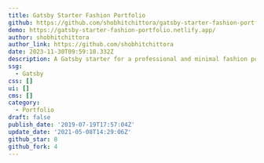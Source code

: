 ```yaml
---
title: Gatsby Starter Fashion Portfolio
github: https://github.com/shobhitchittora/gatsby-starter-fashion-portfolio
demo: https://gatsby-starter-fashion-portfolio.netlify.app/
author: shobhitchittora
author_link: https://github.com/shobhitchittora
date: 2023-11-30T09:59:18.332Z
description: A Gatsby starter for a professional and minimal fashion portfolio.
ssg:
  - Gatsby
css: []
ui: []
cms: []
category:
  - Portfolio
draft: false
publish_date: '2019-07-19T17:57:04Z'
update_date: '2021-05-08T14:29:06Z'
github_star: 8
github_fork: 4
---
```

